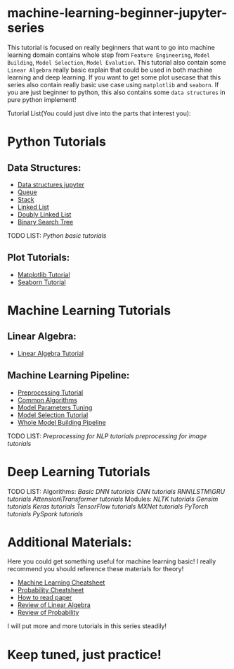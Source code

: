 # machine-learning-beginner-jupyter-series

This tutorial is focused on really beginners that want to go into machine learning domain contains whole step from `Feature Engineering`, `Model Building`, `Model Selection`, `Model Evalution`. This tutorial also contain some `Linear Algebra` really basic explain that could be used in both machine learning and deep learning. If you want to get some plot usecase that this series also contain really basic use case using `matplotlib` and `seaborn`. If you are just beginner to python, this also contains some `data structures` in pure python implement!

Tutorial List(You could just dive into the parts that interest you):

# Python Tutorials

## Data Structures: 

  * [Data structures jupyter](https://github.com/lugq1990/machine-learning-beginner-jupyter-series/blob/master/Data%20Structure%20Tutorial.ipynb)
  * [Queue](https://github.com/lugq1990/machine-learning-beginner-jupyter-series/blob/master/data_structures/queues.py)
  * [Stack](https://github.com/lugq1990/machine-learning-beginner-jupyter-series/blob/master/data_structures/stack.py)
  * [Linked List](https://github.com/lugq1990/machine-learning-beginner-jupyter-series/blob/master/data_structures/linked_list.py)
  * [Doubly Linked List](https://github.com/lugq1990/machine-learning-beginner-jupyter-series/blob/master/data_structures/doublylinkedlist.py)
  * [Binary Search Tree](https://github.com/lugq1990/machine-learning-beginner-jupyter-series/blob/master/data_structures/binary_search_tree.py)

TODO LIST:
  *Python basic tutorials*

## Plot Tutorials:

  * [Matplotlib Tutorial](https://github.com/lugq1990/machine-learning-beginner-jupyter-series/blob/master/Matplotlib%20Tutorial.ipynb)
  * [Seaborn Tutorial](https://github.com/lugq1990/machine-learning-beginner-jupyter-series/blob/master/Seaborn%20Tutorial.ipynb)


# Machine Learning Tutorials

## Linear Algebra:

  * [Linear Algebra Tutorial](https://github.com/lugq1990/machine-learning-beginner-jupyter-series/blob/master/Linear%20Algebra%20Tutorial.ipynb)

## Machine Learning Pipeline:

  * [Preprocessing Tutorial](https://github.com/lugq1990/machine-learning-beginner-jupyter-series/blob/master/preprocessing%20turorial.ipynb)
  * [Common Algorithms](https://github.com/lugq1990/machine-learning-beginner-jupyter-series/blob/master/Common%20Algorithms%20needed%20to%20use.ipynb)
  * [Model Parameters Tuning](https://github.com/lugq1990/machine-learning-beginner-jupyter-series/blob/master/Parameter%20tuning.ipynb)
  * [Model Selection Tutorial](https://github.com/lugq1990/machine-learning-beginner-jupyter-series/blob/master/Model%20Selection%20Tutorial.ipynb)
  * [Whole Model Building Pipeline](https://github.com/lugq1990/machine-learning-beginner-jupyter-series/blob/master/Whole%20model%20building%20pipeline.ipynb)

TODO LIST:
  *Preprocessing for NLP tutorials*
  *preprocessing for image tutorials*


# Deep Learning Tutorials

TODO LIST:
Algorithms:
  *Basic DNN tutorials*
  *CNN tutorials*
  *RNN\LSTM\GRU tutorials*
  *Attension\Transformer tutorials*
Modules:
  *NLTK tutorials*
  *Gensim tutorials*
  *Keras tutorials*
  *TensorFlow tutorials*
  *MXNet tutorials*
  *PyTorch tutorials*
  *PySpark tutorials*

# Additional Materials:

Here you could get something useful for machine learning basic! I really recommend you should reference these materials for theory! 

  * [Machine Learning Cheatsheet](https://github.com/lugq1990/machine-learning-beginner-jupyter-series/blob/master/useful_materials/General/super-cheatsheet-machine-learning.pdf)
  * [Probability Cheatsheet](https://github.com/lugq1990/machine-learning-beginner-jupyter-series/blob/master/useful_materials/General/probability_cheatsheet.pdf)
  * [How to read paper](https://github.com/lugq1990/machine-learning-beginner-jupyter-series/blob/master/useful_materials/General/HowtoReadPaper.pdf)
  * [Review of Linear Algebra](https://github.com/lugq1990/machine-learning-beginner-jupyter-series/blob/master/useful_materials/math/Linear%20Algebra%20Review.pdf)
  * [Review of Probability](https://github.com/lugq1990/machine-learning-beginner-jupyter-series/blob/master/useful_materials/math/Review%20of%20probability.pdf)

I will put more and more tutorials in this series steadily! 

# Keep tuned, just practice! 
